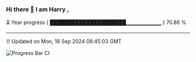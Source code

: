 ### Hi there 👋 I am Harry , 

⏳ Year progress { █████████████████████▁▁▁▁▁▁▁▁▁ } 70.86 %

---

⏰ Updated on Mon, 16 Sep 2024 08:45:03 GMT

![Progress Bar CI](https://github.com/duykhang68/duykhang68/workflows/Progress%20Bar%20CI/badge.svg)

